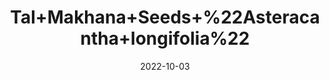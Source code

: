 ---
title: 'Tal+Makhana+Seeds+%22Asteracantha+longifolia%22'
date: '2022-10-03' 
metatag: '' 
inventory: '0' 
draft: false 
# meta description 
shortDescripton: 'Rich+in+nutrients.+Makhana+is+an+excellent+source+of+several+important+nutrients+and+makes+a+great+addition+to+a+healthy%2c+well-rounded+diet.This+magical+herb+is+extremely+useful+against+general+weakness+and+debility.+It+reduces+anxiety+and+stressful+conditions+'
description: 'Seed'
longdescription: ''
featured: True
# product Price
price: '20.0'
# Product Short Description
shortDescription: 'Rich+in+nutrients.+Makhana+is+an+excellent+source+of+several+important+nutrients+and+makes+a+great+addition+to+a+healthy%2c+well-rounded+diet.This+magical+herb+is+extremely+useful+against+general+weakness+and+debility.+It+reduces+anxiety+and+stressful+conditions+'
productID: '72F9BE77-972C-ED11-9968-005056B3A416'
type: 'products'
category: 'Seed' 
thumnailproduct: 'https://eraconnect.blob.core.windows.net/product-images/aminsaddiquidawakhana/72F9BE77-972C-ED11-9968-005056B3A416.webp' 
images:
  - image: 'https://eraconnect.blob.core.windows.net/product-images/aminsaddiquidawakhana/72F9BE77-972C-ED11-9968-005056B3A416.webp'  
Variants:
---